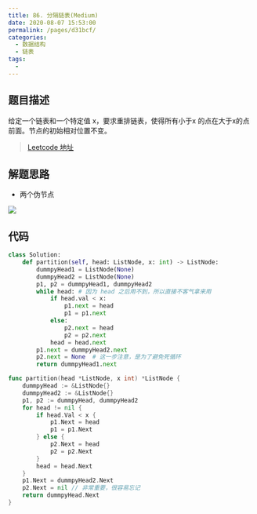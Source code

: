 ```yaml
---
title: 86. 分隔链表(Medium)
date: 2020-08-07 15:53:00
permalink: /pages/d31bcf/
categories: 
  - 数据结构
  - 链表
tags: 
  - 
---
```


## 题目描述

给定一个链表和一个特定值 x，要求重排链表，使得所有小于x 的点在大于x的点前面。节点的初始相对位置不变。

> [Leetcode 地址](https://leetcode-cn.com/problems/partition-list/)

## 解题思路

- 两个伪节点

![](https://cdn.jsdelivr.net/gh/PPsteven/pictures/img/20200808010634.png)

## 代码

```python
class Solution:
    def partition(self, head: ListNode, x: int) -> ListNode:
        dummpyHead1 = ListNode(None)
        dummpyHead2 = ListNode(None)
        p1, p2 = dummpyHead1, dummpyHead2
        while head: # 因为 head 之后用不到，所以直接不客气拿来用
            if head.val < x:
                p1.next = head 
                p1 = p1.next 
            else:
                p2.next = head 
                p2 = p2.next
            head = head.next
        p1.next = dummpyHead2.next 
        p2.next = None  # 这一步注意，是为了避免死循环
        return dummpyHead1.next
```

```go
func partition(head *ListNode, x int) *ListNode {
    dummpyHead := &ListNode{}
    dummpyHead2 := &ListNode{}
    p1, p2 := dummpyHead, dummpyHead2
    for head != nil {
        if head.Val < x {
            p1.Next = head
            p1 = p1.Next
        } else {
            p2.Next = head
            p2 = p2.Next
        }
        head = head.Next
    }
    p1.Next = dummpyHead2.Next
    p2.Next = nil // 非常重要，很容易忘记
    return dummpyHead.Next
}
```

